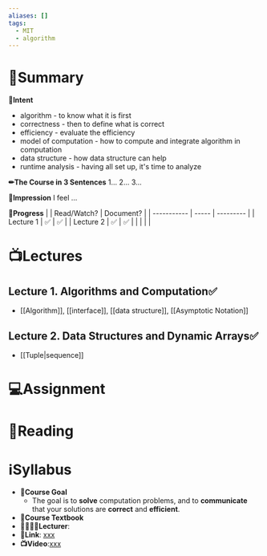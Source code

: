 ```yaml
---
aliases: []
tags:
  - MIT
  - algorithm
---
```

# 📝Summary
**🎯Intent**
- algorithm - to know what it is first
- correctness - then to define what is correct
- efficiency - evaluate the efficiency
- model of computation - how to compute and integrate algorithm in computation
- data structure - how data structure can help
- runtime analysis - having all set up, it's time to analyze

**✏The Course in 3 Sentences**
1...
2...
3...

**🧠Impression**
I feel ...

**🏁Progress**
|             | Read/Watch? | Document? |
| ----------- | ----- | --------- |
| Lecture 1 |   ✅    |     ✅      |
|     Lecture 2        |    ✅   |      ✅     |
|             |       |           |




# 📺Lectures
## Lecture 1. Algorithms and Computation✅
- [[Algorithm]], [[interface]], [[data structure]], [[Asymptotic Notation]]
## Lecture 2. Data Structures and Dynamic Arrays✅
- [[Tuple|sequence]]

# 💻Assignment



# 📖Reading



# ℹSyllabus
- **🎯Course Goal**
	- The goal is to **solve** computation problems, and to **communicate** that your solutions are **correct** and **efficient**.
- **📖Course Textbook**
- **👩‍🏫👨‍🏫Lecturer**:
- **🔗Link**: [xxx](https://)
- **📺Video**:[xxx](https://)